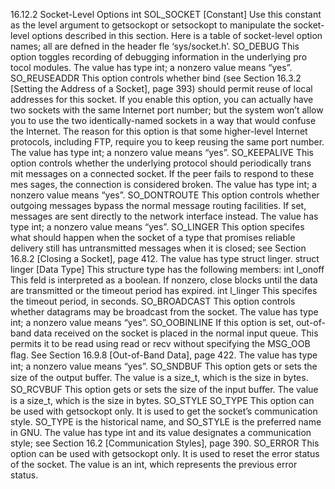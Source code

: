 16.12.2 Socket-Level Options
int SOL_SOCKET [Constant]
Use this constant as the level argument to getsockopt or setsockopt to manipulate
the socket-level options described in this section.
Here is a table of socket-level option names; all are defned in the header fle ‘sys/socket.h’.
SO_DEBUG
This option toggles recording of debugging information in the underlying pro
tocol modules. The value has type int; a nonzero value means “yes”.
SO_REUSEADDR
This option controls whether bind (see Section 16.3.2 [Setting the Address of a
		Socket], page 393) should permit reuse of local addresses for this socket. If you
enable this option, you can actually have two sockets with the same Internet
port number; but the system won’t allow you to use the two identically-named
sockets in a way that would confuse the Internet. The reason for this option is
that some higher-level Internet protocols, including FTP, require you to keep
reusing the same port number.
The value has type int; a nonzero value means “yes”.
SO_KEEPALIVE
This option controls whether the underlying protocol should periodically trans
mit messages on a connected socket. If the peer fails to respond to these mes
sages, the connection is considered broken. The value has type int; a nonzero
value means “yes”.
SO_DONTROUTE
This option controls whether outgoing messages bypass the normal message
routing facilities. If set, messages are sent directly to the network interface
instead. The value has type int; a nonzero value means “yes”.
SO_LINGER
This option specifes what should happen when the socket of a type that
promises reliable delivery still has untransmitted messages when it is closed;
see Section 16.8.2 [Closing a Socket], page 412. The value has type struct
linger.
struct linger [Data Type]
This structure type has the following members:
int l_onoff
This feld is interpreted as a boolean. If nonzero, close
blocks until the data are transmitted or the timeout period
has expired.
int l_linger
This specifes the timeout period, in seconds.
SO_BROADCAST
This option controls whether datagrams may be broadcast from the socket. The
value has type int; a nonzero value means “yes”.
SO_OOBINLINE
If this option is set, out-of-band data received on the socket is placed in the
normal input queue. This permits it to be read using read or recv without
specifying the MSG_OOB ﬂag. See Section 16.9.8 [Out-of-Band Data], page 422.
The value has type int; a nonzero value means “yes”.
SO_SNDBUF
This option gets or sets the size of the output buﬀer. The value is a size_t,
	 which is the size in bytes.
	 SO_RCVBUF
	 This option gets or sets the size of the input buﬀer. The value is a size_t,
	 which is the size in bytes.
	 SO_STYLE
	 SO_TYPE This option can be used with getsockopt only. It is used to get the socket’s
	 communication style. SO_TYPE is the historical name, and SO_STYLE is the
	 preferred name in GNU. The value has type int and its value designates a
	 communication style; see Section 16.2 [Communication Styles], page 390.
	 SO_ERROR
	 This option can be used with getsockopt only. It is used to reset the error
	 status of the socket. The value is an int, which represents the previous error
	 status.

